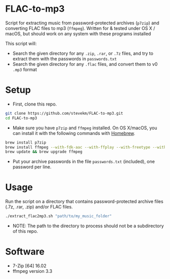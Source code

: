# FLAC-to-mp3
Script for extracting music from password-protected archives (`p7zip`) and converting FLAC files to mp3 (`ffmpeg`).
Written for & tested under OS X / macOS, but should work on any system with these programs installed

This script will:
- Search the given directory for any `.zip`, `.rar`, or `.7z` files, and try to extract them with the passwords in `passwords.txt`
- Search the given directory for any `.flac` files, and convert them to v0 `.mp3` format

# Setup
- First, clone this repo.

```bash
git clone https://github.com/stevekm/FLAC-to-mp3.git
cd FLAC-to-mp3
```

- Make sure you have `p7zip` and `ffmpeg` installed. On OS X/macOS, you can install it with the following commands with  [Homebrew](https://brew.sh/).

```bash
brew install p7zip
brew install ffmpeg --with-fdk-aac --with-ffplay --with-freetype --with-libass --with-libquvi --with-libvorbis --with-libvpx --with-opus --with-x265
brew update && brew upgrade ffmpeg
```

- Put your archive passwords in the file `passwords.txt` (included), one password per line. 

# Usage
Run the script on a directory that contains password-protected archive files (.7z, .rar, .zip) and/or FLAC files. 

```bash
./extract_flac2mp3.sh "path/to/my_music_folder"
```

- NOTE: The path to the directory to process should not be a subdirectory of this repo.

# Software
- 7-Zip [64] 16.02
- ffmpeg version 3.3

